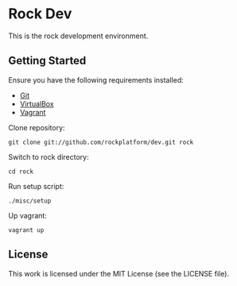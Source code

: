 Rock Dev
========

This is the rock development environment.

## Getting Started

Ensure you have the following requirements installed:

 * [Git](http://git-scm.com/)
 * [VirtualBox](https://www.virtualbox.org/)
 * [Vagrant](http://vagrantup.com/)

Clone repository:

    git clone git://github.com/rockplatform/dev.git rock

Switch to rock directory:

    cd rock

Run setup script:

    ./misc/setup

Up vagrant:

    vagrant up

## License

This work is licensed under the MIT License (see the LICENSE file).
